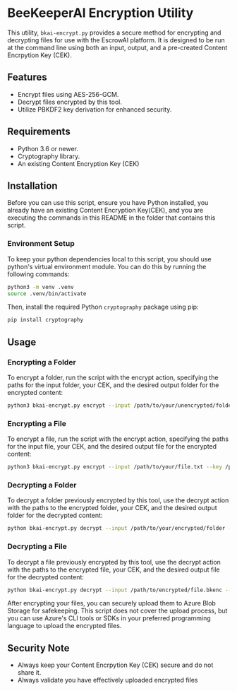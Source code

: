 # BeeKeeperAI Encryption Utility

This utility, `bkai-encrypt.py` provides a secure method for encrypting and decrypting files for use with the EscrowAI platform. It is designed to be run at the command line using both an input, output, and a pre-created Content Encrpytion Key (CEK).

## Features

- Encrypt files using AES-256-GCM.
- Decrypt files encrypted by this tool.
- Utilize PBKDF2 key derivation for enhanced security.

## Requirements

- Python 3.6 or newer.
- Cryptography library.
- An existing Content Encryption Key (CEK)

## Installation

Before you can use this script, ensure you have Python installed, you already have an existing Content Encryption Key(CEK), and you are executing the commands in this README in the folder that contains this script.

### Environment Setup

To keep your python dependencies local to this script, you should use python's virtual environment module. You can do this by running the following commands:

```bash
python3 -m venv .venv
source .venv/bin/activate
```

Then, install the required Python `cryptography` package using pip:

```bash
pip install cryptography
```

## Usage

### Encrypting a Folder

To encrypt a folder, run the script with the encrypt action, specifying the paths for the input folder, your CEK, and the desired output folder for the encrypted content:

```bash
python3 bkai-encrypt.py encrypt --input /path/to/your/unencrypted/folder --key /path/to/your/secret.key --output /path/to/your/encrypted/folder
```

### Encrypting a File

To encrypt a file, run the script with the encrypt action, specifying the paths for the input file, your CEK, and the desired output file for the encrypted content:

```bash
python3 bkai-encrypt.py encrypt --input /path/to/your/file.txt --key /path/to/your/secret.key --output /path/to/encrypted/file.bkenc
```

### Decrypting a Folder

To decrypt a folder previously encrypted by this tool, use the decrypt action with the paths to the encrypted folder, your CEK, and the desired output folder for the decrypted content:

```bash
python bkai-encrypt.py decrypt --input /path/to/your/encrypted/folder --key /path/to/your/secret.key --output /path/to/your/unencrypted/folder
```

### Decrypting a File

To decrypt a file previously encrypted by this tool, use the decrypt action with the paths to the encrypted file, your CEK, and the desired output file for the decrypted content:

```bash
python bkai-encrypt.py decrypt --input /path/to/encrypted/file.bkenc --key /path/to/your/secret.key --output /path/to/decrypted/file.txt
```

After encrypting your files, you can securely upload them to Azure Blob Storage for safekeeping. This script does not cover the upload process, but you can use Azure's CLI tools or SDKs in your preferred programming language to upload the encrypted files.

## Security Note

- Always keep your Content Encrpytion Key (CEK) secure and do not share it.
- Always validate you have effectively uploaded encrypted files
